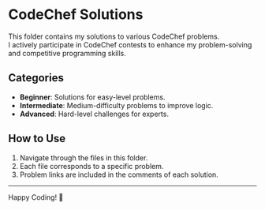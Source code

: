 # CodeChef Solutions

This folder contains my solutions to various CodeChef problems.  
I actively participate in CodeChef contests to enhance my problem-solving and competitive programming skills.

## Categories
- **Beginner**: Solutions for easy-level problems.
- **Intermediate**: Medium-difficulty problems to improve logic.
- **Advanced**: Hard-level challenges for experts.

## How to Use
1. Navigate through the files in this folder.
2. Each file corresponds to a specific problem.
3. Problem links are included in the comments of each solution.

---

Happy Coding! 🎉
